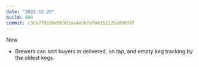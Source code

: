 ```yaml
---
date: "2022-12-29"
build: 488
commit: c3da779180e569d1aa4ecb7af0e152126a05678f
---
```


New
- Brewers can sort buyers in delivered, on tap, and empty keg tracking by the oldest kegs. 
